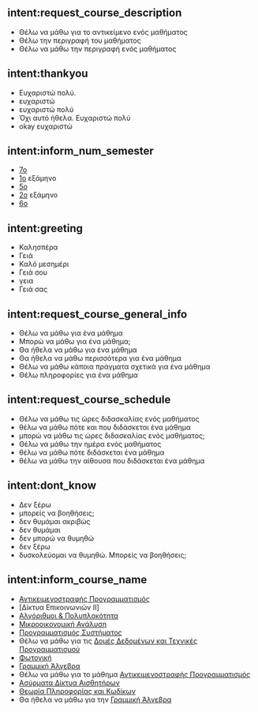 ## intent:request_course_description
- Θέλω να μάθω για το αντικείμενο ενός μαθήματος
- Θέλω την περιγραφή του μαθήματος
- Θέλω να μάθω την περιγραφή ενός μαθήματος

## intent:thankyou
- Ευχαριστώ πολύ.
- ευχαριστώ
- ευχαριστώ πολύ
- Όχι αυτό ήθελα. Ευχαριστώ πολύ
- okay ευχαριστώ

## intent:inform_num_semester
- [7ο](num_semester)
- [1ο](num_semester) εξάμηνο
- [5ο](num_semester)
- [2ο](num_semester) εξάμηνο
- [6ο](num_semester)

## intent:greeting
- Καλησπέρα
- Γειά
- Καλό μεσημέρι
- Γειά σου
- γεια
- Γειά σας

## intent:request_course_general_info
- Θέλω να μάθω για ένα μάθημα
- Μπορώ να μάθω για ένα μάθημα;
- Θα ήθελα να μάθω για ένα μάθημα
- Θα ήθελα να μάθω περισσότερα για ένα μάθημα
- Θέλω να μάθω κάποια πράγματα σχετικά για ένα μάθημα
- Θέλω πληροφορίες για ένα μάθημα

## intent:request_course_schedule
- Θέλω να μάθω τις ώρες διδασκαλίας ενός μαθήματος
- θέλω να μάθω πότε και που διδάσκεται ένα μάθημα
- μπορώ να μάθω τις ώρες διδασκαλίας ενός μαθήματος;
- Θέλω να μάθω την ημέρα ενός μαθήματος
- θέλω να μάθω πότε διδάσκεται ένα μάθημα
- θέλω να μάθω την αίθουσα που διδάσκεται ένα μάθημα

## intent:dont_know
- Δεν ξέρω
- μπορείς να βοηθήσεις;
- δεν θυμάμαι ακριβώς
- δεν θυμάμαι
- δεν μπορώ να θυμηθώ
- δεν ξέρω
- δυσκολεύομαι να θυμηθώ. Μπορείς να βοηθήσεις;

## intent:inform_course_name
- [Αντικειμενοστραφής Προγραμματισμός](course_name)
- [Δίκτυα Επικοινωνιών II]
- [Αλγόριθμοι & Πολυπλοκότητα](course_name)
- [Μικροοικονομική Ανάλυση](course_name)
- [Προγραμματισμός Συστήματος](course_name)
- Θέλω να μάθω για τις [Δομές Δεδομένων και Τεχνικές Προγραμματισμού](course_name)
- [Φωτονική](course_name)
- [Γραμμική Άλγεβρα](course_name)
- Θέλω να μάθω για το μάθημα [Αντικειμενοστραφής Προγραμματισμός](course_name)
- [Ασύρματα Δίκτυα Αισθητήρων](course_name)
- [Θεωρία Πληροφορίας και Κωδίκων](course_name)
- Θα ήθελα να μάθω για την [Γραμμική Άλγεβρα](course_name)
